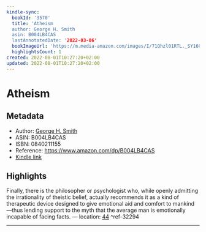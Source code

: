 ```yaml
---
kindle-sync:
  bookId: '3570'
  title: 'Atheism
  author: George H. Smith
  asin: B004LB4CAS
  lastAnnotatedDate: '2022-03-06'
  bookImageUrl: 'https://m.media-amazon.com/images/I/71Qhzl01RTL._SY160.jpg'
  highlightsCount: 1
created: 2022-08-01T10:27:20+02:00
updated: 2022-08-01T10:27:20+02:00
---
```

# Atheism
## Metadata
* Author: [George H. Smith](https://www.amazon.com/George-H-Smith/e/B000APQXRY/ref=dp_byline_cont_ebooks_1)
* ASIN: B004LB4CAS
* ISBN: 0840211155
* Reference: https://www.amazon.com/dp/B004LB4CAS
* [Kindle link](kindle://book?action=open&asin=B004LB4CAS)

## Highlights
Finally, there is the philosopher or psychologist who, while openly admitting the irrationality of theistic belief, actually recommends it as a kind of therapeutic device designed to give emotional aid and comfort to mankind—thus lending support to the myth that the average man is emotionally incapable of facing facts. — location: [44](kindle://book?action=open&asin=B004LB4CAS&location=44) ^ref-32294

---
